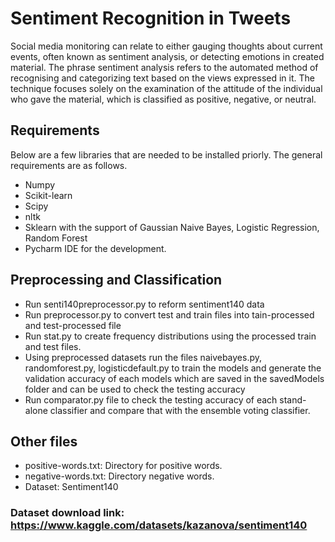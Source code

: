 # Sentiment Recognition in Tweets

Social media monitoring can relate to either gauging thoughts about current events, often known as sentiment analysis, or detecting emotions in created material. The phrase sentiment analysis refers to the automated method of recognising and categorizing text based on the views expressed in it. The technique focuses solely on the examination of the attitude of the individual who gave the material, which is classified as positive, negative, or neutral. 

## Requirements
Below are a few libraries that are needed to be installed priorly. The general requirements are as follows.
- Numpy
- Scikit-learn
- Scipy
- nltk
- Sklearn with the support of Gaussian Naive Bayes, Logistic Regression, Random Forest
- Pycharm IDE for the development.

## Preprocessing and Classification
- Run senti140preprocessor.py to reform sentiment140 data
- Run preprocessor.py to convert test and train files into tain-processed and test-processed file
- Run stat.py to create frequency distributions using the processed train and test files.
- Using preprocessed datasets run the files naivebayes.py, randomforest.py, logisticdefault.py to train the models and generate the validation accuracy of each models which are saved in the savedModels folder and can be used to check the testing accuracy
- Run comparator.py file to check the testing accuracy of each stand-alone classifier and compare that with the ensemble voting classifier.

## Other files
- positive-words.txt: Directory for positive words.
- negative-words.txt: Directory negative words.
- Dataset: Sentiment140

### Dataset download link: https://www.kaggle.com/datasets/kazanova/sentiment140
 
 

